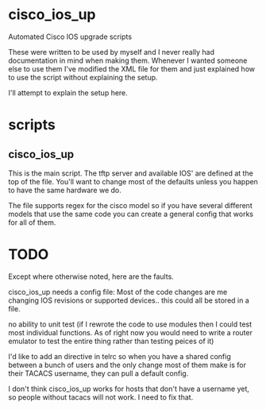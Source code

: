 cisco_ios_up
============

Automated Cisco IOS upgrade scripts

These were written to be used by myself and I never really had documentation
in mind when making them.  Whenever I wanted someone else to use them I've
modified the XML file for them and just explained how to use the script
without explaining the setup.

I'll attempt to explain the setup here.

scripts
=======

cisco_ios_up
------------

This is the main script.  The tftp server and available IOS' are defined at
the top of the file.  You'll want to change most of the defaults unless you
happen to have the same hardware we do.

The file supports regex for the cisco model so if you have several different
models that use the same code you can create a general config that works for
all of them.



TODO
====

Except where otherwise noted, here are the faults.

cisco_ios_up needs a config file: Most of the code changes are me changing IOS
revisions or supported devices.. this could all be stored in a file.

no ability to unit test (if I rewrote the code to use modules then I could
test most individual functions.  As of right now you would need to write a
router emulator to test the entire thing rather than testing peices of it)

I'd like to add an <include> directive in telrc so when you have a shared
config between a bunch of users and the only change most of them make is for
their TACACS username, they can pull a default config.

I don't think cisco_ios_up works for hosts that don't have a username yet, so
people without tacacs will not work.  I need to fix that.
